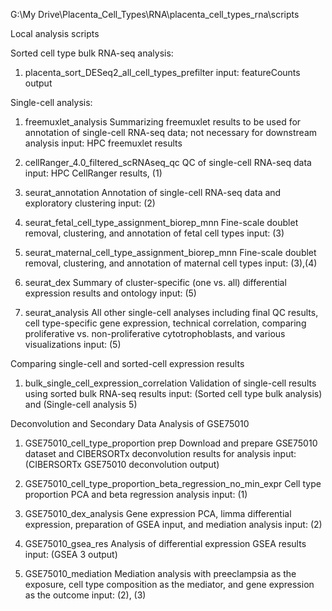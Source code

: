 G:\My Drive\Placenta_Cell_Types\RNA\placenta_cell_types_rna\scripts

Local analysis scripts

Sorted cell type bulk RNA-seq analysis:
1. placenta_sort_DESeq2_all_cell_types_prefilter
	input: featureCounts output

Single-cell analysis:
1. freemuxlet_analysis
	Summarizing freemuxlet results to be used for annotation of single-cell RNA-seq data; not necessary for downstream analysis
	input: HPC freemuxlet results
	
2. cellRanger_4.0_filtered_scRNAseq_qc
	QC of single-cell RNA-seq data
	input: HPC CellRanger results, (1)
	
3. seurat_annotation
	Annotation of single-cell RNA-seq data and exploratory clustering
	input: (2)
	
4. seurat_fetal_cell_type_assignment_biorep_mnn
	Fine-scale doublet removal, clustering, and annotation of fetal cell types
	input: (3)
	
5. seurat_maternal_cell_type_assignment_biorep_mnn
	Fine-scale doublet removal, clustering, and annotation of maternal cell types
	input: (3),(4)
	
6. seurat_dex
	Summary of cluster-specific (one vs. all) differential expression results and ontology
	input: (5)

7. seurat_analysis
	All other single-cell analyses including final QC results, cell type-specific gene expression, technical correlation, comparing proliferative vs. non-proliferative cytotrophoblasts, and various visualizations
	input: (5)

Comparing single-cell and sorted-cell expression results
1. bulk_single_cell_expression_correlation
	Validation of single-cell results using sorted bulk RNA-seq results
	input: (Sorted cell type bulk analysis) and (Single-cell analysis 5)

Deconvolution and Secondary Data Analysis of GSE75010
1. GSE75010_cell_type_proportion prep
	Download and prepare GSE75010 dataset and CIBERSORTx deconvolution results for analysis
	input: (CIBERSORTx GSE75010 deconvolution output)

2. GSE75010_cell_type_proportion_beta_regression_no_min_expr
	Cell type proportion PCA and beta regression analysis
	input: (1)

3. GSE75010_dex_analysis
	Gene expression PCA, limma differential expression, preparation of GSEA input, and mediation analysis
	input: (2)

4. GSE75010_gsea_res
	Analysis of differential expression GSEA results
	input: (GSEA 3 output)

5. GSE75010_mediation
	Mediation analysis with preeclampsia as the exposure, cell type composition as the mediator, and gene expression as the outcome
	input: (2), (3)